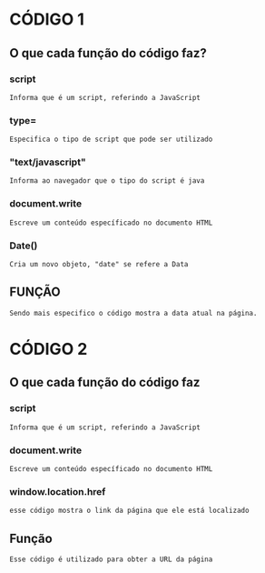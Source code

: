 # CÓDIGO 1

## O que cada função do código faz?

### script

    Informa que é um script, referindo a JavaScript

### type=

    Especifica o tipo de script que pode ser utilizado

### "text/javascript"

    Informa ao navegador que o tipo do script é java

### document.write

    Escreve um conteúdo específicado no documento HTML

### Date()

    Cria um novo objeto, "date" se refere a Data

## FUNÇÃO

    Sendo mais especifico o código mostra a data atual na página.

# CÓDIGO 2

## O que cada função do código faz

### script

    Informa que é um script, referindo a JavaScript

### document.write

    Escreve um conteúdo específicado no documento HTML

### window.location.href

    esse código mostra o link da página que ele está localizado

## Função

    Esse código é utilizado para obter a URL da página
